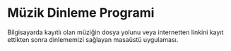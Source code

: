 # Müzik Dinleme Programi
 Bilgisayarda kayıtlı olan müziğin dosya yolunu veya internetten linkini kayıt ettikten sonra dinlememizi sağlayan masaüstü uygulaması.
